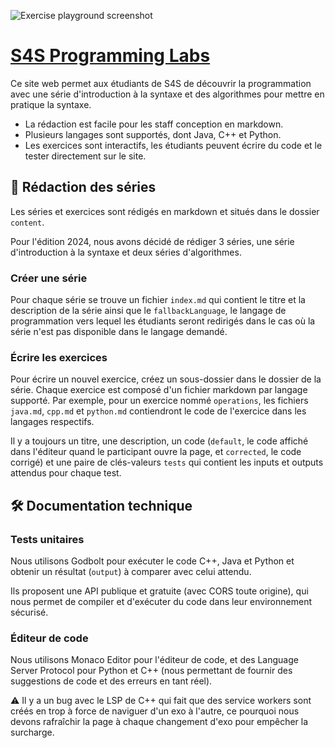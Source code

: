 ![Exercise playground screenshot](https://i.imgur.com/tndWlOa.png)

# [S4S Programming Labs](https://prog.students4students.ch)

Ce site web permet aux étudiants de S4S de découvrir la programmation avec une série d'introduction à la syntaxe et des algorithmes pour mettre en pratique la syntaxe.

- La rédaction est facile pour les staff conception en markdown.
- Plusieurs langages sont supportés, dont Java, C++ et Python.
- Les exercices sont interactifs, les étudiants peuvent écrire du code et le tester directement sur le site.

## 📝 Rédaction des séries

Les séries et exercices sont rédigés en markdown et situés dans le dossier `content`.

Pour l'édition 2024, nous avons décidé de rédiger 3 séries, une série d'introduction à la syntaxe et deux séries d'algorithmes.

### Créer une série

Pour chaque série se trouve un fichier `index.md` qui contient le titre et la description de la série ainsi que le `fallbackLanguage`, le langage de programmation vers lequel les étudiants seront redirigés dans le cas où la série n'est pas disponible dans le langage demandé.

### Écrire les exercices

Pour écrire un nouvel exercice, créez un sous-dossier dans le dossier de la série. Chaque exercice est composé d'un fichier markdown par langage supporté. Par exemple, pour un exercice nommé `operations`, les fichiers `java.md`, `cpp.md` et `python.md` contiendront le code de l'exercice dans les langages respectifs.

Il y a toujours un titre, une description, un code (`default`, le code affiché dans l'éditeur quand le participant ouvre la page, et `corrected`, le code corrigé) et une paire de clés-valeurs `tests` qui contient les inputs et outputs attendus pour chaque test.

## 🛠️ Documentation technique

### Tests unitaires

Nous utilisons Godbolt pour exécuter le code C++, Java et Python et obtenir un résultat (`output`) à comparer avec celui attendu.

Ils proposent une API publique et gratuite (avec CORS toute origine), qui nous permet de compiler et d'exécuter du code dans leur environnement sécurisé.

### Éditeur de code

Nous utilisons Monaco Editor pour l'éditeur de code, et des Language Server Protocol pour Python et C++ (nous permettant de fournir des suggestions de code et des erreurs en tant réel).

⚠️ Il y a un bug avec le LSP de C++ qui fait que des service workers sont créés en trop à force de naviguer d'un exo à l'autre, ce pourquoi nous devons rafraîchir la page à chaque changement d'exo pour empêcher la surcharge.
